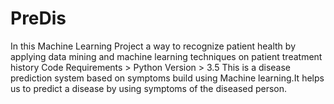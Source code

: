 # PreDis
In this Machine Learning Project a way to recognize patient health by applying data mining and machine learning techniques on patient treatment history
Code Requirements > Python Version > 3.5
This is a disease prediction system based on symptoms build using Machine learning.It helps us to predict a disease by using symptoms of the diseased person.


